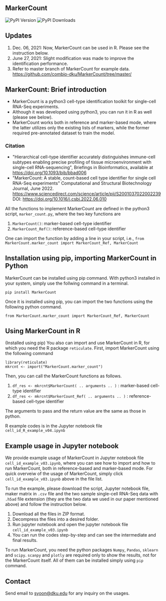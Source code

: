 ## MarkerCount

![PyPI Version](https://img.shields.io/pypi/v/MarkerCount.svg)  ![PyPI Downloads](https://img.shields.io/pypi/dm/MarkerCount.svg) 

## Updates
1. Dec. 06, 2021: Now, MarkerCount can be used in R. Please see the instruction below.
2. June 27, 2021: Slight modification was made to improve the identification performance.
3. Refer to master branch of MarkerCount for example data. https://github.com/combio-dku/MarkerCount/tree/master/

## MarkerCount: Brief introduction
- MarkerCount is a python3 cell-type identification toolkit for single-cell RNA-Seq experiments.
- Although it was developed using python3, you can run it in R as well (please see below).
- MarkerCount works both in reference and marker-based mode, where the latter utilizes only the existing lists of markers, while the former required pre-annotated dataset to train the model. 

### Citation
- "Hierarchical cell-type identifier accurately distinguishes immune-cell subtypes enabling precise profiling of tissue microenvironment with single-cell RNA-sequencing", Briefings in Bioinformatics, available at https://doi.org/10.1093/bib/bbad006
- "MarkerCount: A stable, count-based cell type identifier for single cell RNA-Seq experiments" Computational and Structural Biotechnology Journal, June 2022. https://www.sciencedirect.com/science/article/pii/S2001037022002239 DOI:
https://doi.org/10.1016/j.csbj.2022.06.010 

All the functions to implement MarkerCount are defined in the python3 script, `marker_count.py`, where the two key functions are 

1. `MarkerCount()`: marker-based cell-type identifier
1. `MarkerCount_Ref()`: reference-based cell-type identifier

One can import the function by adding a line in your script, i.e., `from MarkerCount.marker_count import MarkerCount_Ref, MarkerCount`

## Installation using pip, importing MarkerCount in Python

MarkerCount can be installed using pip command. With python3 installed in your system, simply use the follwing command in a terminal.

`pip install MarkerCount`

Once it is installed using pip, you can import the two functions using the following python command.

`from MarkerCount.marker_count import MarkerCount_Ref, MarkerCount`

## Using MarkerCount in R

(Installed using pip) You also can import and use MarkerCount in R, for which you need the R package `reticulate`.
First, import MarkerCount using the following command

`library(reticulate)`  
`mkrcnt <- import("MarkerCount.marker_count")`

Then, you can call the MarkerCount functions as follows.

1. `df_res <- mkrcnt$MarkerCount( .. arguments .. )` : marker-based cell-type identifier
2. `df_res <- mkrcnt$MarkerCount_Ref( .. arguments .. )` : reference-based cell-type identifier

The arguments to pass and the return value are the same as those in python.

R example codes is in the Jupyter notebook file `cell_id_R_example_v04.ipynb`

## Example usage in Jupyter notebook

We provide example usage of MarkerCount in Jupyter notebook file `cell_id_example_v03.ipynb`, where you can see how to import and how to run MarkerCount, both in reference-based and marker-based mode. For quick overveiw of the usage of MarkerCount, simply click `cell_id_example_v03.ipynb` above in the file list.

To run the example, please download the script, Jupyter notebook file, maker matrix in `.csv` file and the two sample single-cell RNA-Seq data with `.h5ad` file extension (they are the two data we used in our paper mentioned above) and follow the instruction below.

1. Download all the files in ZIP format.
2. Decompress the files into a desired folder.
3. Run jupyter notebook and open the jupyter notebook file `cell_id_example_v03.ipynb`
4. You can run the codes step-by-step and can see the intermediate and final results.

To run MarkerCount, you need the python packages `Numpy`, `Pandas`, `sklearn` and `scipy`.
`scanpy` and `plotly` are required only to show the results, not for the MarkerCount itself.
All of them can be installed simply using `pip` command.

## Contact
Send email to syoon@dku.edu for any inquiry on the usages.

